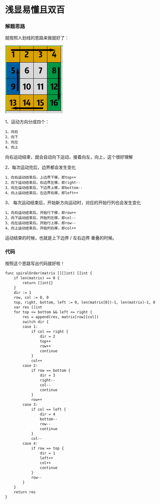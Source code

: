 # 浅显易懂且双百
### 解题思路
就按照人划线的思路来做就好了：

![1](../../pictures/problems/offer29/1.png)

1、运动方向分成四个：
```
1、向右
2、向下
3、向左
4、向上
```
向右运动结束，就会自动向下运动，接着向左，向上，这个很好理解

2、每次运动完后，边界都会发生变化
```
1、向右运动结束后，上边界下移，即top++
2、向下运动结束后，右边界左移，即right--
3、向左运动结束后，下边界上移，即bottom--
4、向上运动结束后，左边界右移，即left++
```

3、 每次运动结束后，开始新方向运动时，对应的开始行列也会发生变化
```
1、向右运动结束后，开始行下移，即row++
2、向下运动结束后，开始列左移，即col--
3、向左运动结束后，开始行上移，即row--
4、向上运动结束后，开始列右移，即col++
```

运动结束的时候，也就是上下边界 / 左右边界 重叠的时候。
### 代码
按照这个思路写出代码就好啦！
```golang
func spiralOrder(matrix [][]int) []int {
    if len(matrix) == 0 {
		return []int{}
	}
	dir := 1
	row, col := 0, 0
	top, right, bottom, left := 0, len(matrix[0])-1, len(matrix)-1, 0
	var res []int
	for top <= bottom && left <= right {
		res = append(res, matrix[row][col])
		switch dir {
		case 1:
			if col == right {
				dir = 2
				top++
				row++
				continue
			}
			col++
		case 2:
			if row == bottom {
				dir = 3
				right--
				col--
				continue
			}
			row++
		case 3:
			if col == left {
				dir = 4
				bottom--
				row--
				continue
			}
			col--
		case 4:
			if row == top {
				dir = 1
				left++
				col++
				continue
			}
			row--
		}
	}
	return res
}
```